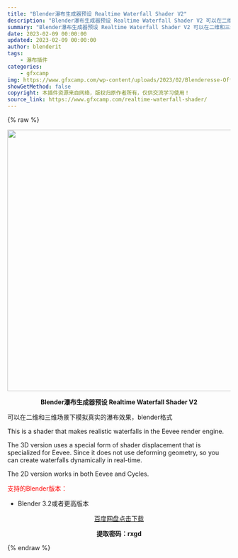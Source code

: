 ```yaml
---
title: "Blender瀑布生成器预设 Realtime Waterfall Shader V2"
description: "Blender瀑布生成器预设 Realtime Waterfall Shader V2 可以在二维和三维场景下模拟真实的瀑布效果，blender格式 This is a shader that mak..."
summary: "Blender瀑布生成器预设 Realtime Waterfall Shader V2 可以在二维和三维场景下模拟真实的瀑布效果，blender格式 This is a shader that mak..."
date: 2023-02-09 00:00:00
updated: 2023-02-09 00:00:00
author: blenderit
tags: 
    - 瀑布插件
categories:
    - gfxcamp
img: https://www.gfxcamp.com/wp-content/uploads/2023/02/Blenderesse-Offroad-Rig-Generator-V04.jpg
showGetMethod: false
copyright: 本插件资源来自网络，版权归原作者所有，仅供交流学习使用！
source_link: https://www.gfxcamp.com/realtime-waterfall-shader/
---
```


{% raw %}
<div><p><img decoding="async" class="aligncenter size-full wp-image-109824" src="https://www.gfxcamp.com/wp-content/uploads/2023/02/Blenderesse-Offroad-Rig-Generator-V04.jpg" data-src="https://www.gfxcamp.com/wp-content/uploads/2023/02/Blenderesse-Offroad-Rig-Generator-V04.jpg" alt="" width="590" height="590" data-srcset="https://www.gfxcamp.com/wp-content/uploads/2023/02/Blenderesse-Offroad-Rig-Generator-V04.jpg 590w, https://www.gfxcamp.com/wp-content/uploads/2023/02/Blenderesse-Offroad-Rig-Generator-V04-150x150.jpg 150w, https://www.gfxcamp.com/wp-content/uploads/2023/02/Blenderesse-Offroad-Rig-Generator-V04-80x80.jpg 80w, https://www.gfxcamp.com/wp-content/uploads/2023/02/Blenderesse-Offroad-Rig-Generator-V04-320x320.jpg 320w" data-sizes="(max-width: 590px) 100vw, 590px"></p><p style="text-align: center;"><strong>Blender瀑布生成器预设 Realtime Waterfall Shader V2</strong></p><p>可以在二维和三维场景下模拟真实的瀑布效果，blender格式</p><p>This is a shader that makes realistic waterfalls in the Eevee render engine.</p><p>The 3D version uses a special form of shader displacement that is specialized for Eevee. Since it does not use deforming geometry, so you can create waterfalls dynamically in real-time.</p><p>The 2D version works in both Eevee and Cycles.</p><p style="text-align: left;"><span style="color: #ff0000;">支持的Blender版本：</span></p><ul>
<li style="text-align: left;">Blender 3.2或者更高版本</li>
</ul><p style="text-align: center;"><a class="maxbutton-3 maxbutton maxbutton-baidu" target="_blank" rel="noopener" href="https://pan.baidu.com/s/1vL7GVhKnhDKn1yWHnr4OFA?pwd=rxgd"><span class="mb-text">百度网盘点击下载</span></a></p><p style="text-align: center;"><strong>提取密码：rxgd</strong></p></div>
<div style="display: none">gfxcamp</div>
{% endraw %}